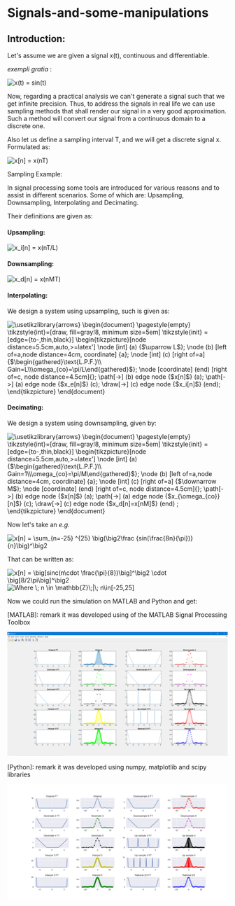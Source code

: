 # Signals-and-some-manipulations

## Introduction: 

Let's assume we are given a signal x(t), continuous and differentiable.

<em>exempli gratia</em> :

<img src="https://i.upmath.me/svg/x(t)%20%3D%20sin(t)" alt="x(t) = sin(t)" />

Now, regarding a practical analysis we can't generate a signal such that we get infinite precision. Thus, to address the signals in real life we can use sampling methods that shall render our signal in a very good approximation. Such a method will convert our signal from a continuous domain to a discrete one.

Also let us define a sampling interval T, and we will get a discrete signal x. Formulated as:

<img src="https://i.upmath.me/svg/x%5Bn%5D%20%3D%20x(nT)" alt="x[n] = x(nT)" />

Sampling Example:

In signal processing some tools are introduced for various reasons and to assist in different scenarios. Some of which are: Upsampling, Downsampling, Interpolating and Decimating.

Their definitions are given as:

#### Upsampling: 

<img src="https://i.upmath.me/svg/x_i%5Bn%5D%20%3D%20x(nT%2FL)" alt="x_i[n] = x(nT/L)" />

#### Downsampling:

<img src="https://i.upmath.me/svg/x_d%5Bn%5D%20%3D%20x(nMT)" alt="x_d[n] = x(nMT)" />

#### Interpolating: 

We design a system using upsampling, such is given as:

<img src="https://i.upmath.me/svg/%5Cusetikzlibrary%7Barrows%7D%0A%5Cbegin%7Bdocument%7D%0A%5Cpagestyle%7Bempty%7D%0A%5Ctikzstyle%7Bint%7D%3D%5Bdraw%2C%20fill%3Dgray!8%2C%20minimum%20size%3D5em%5D%0A%5Ctikzstyle%7Binit%7D%20%3D%20%5Bedge%3D%7Bto-%2Cthin%2Cblack%7D%5D%0A%5Cbegin%7Btikzpicture%7D%5Bnode%20distance%3D5.5cm%2Cauto%2C%3E%3Dlatex'%5D%0A%20%20%20%20%5Cnode%20%5Bint%5D%20(a)%20%7B%24%5Cuparrow%20L%24%7D%3B%0A%20%20%20%20%5Cnode%20(b)%20%5Bleft%20of%3Da%2Cnode%20distance%3D4cm%2C%20coordinate%5D%20%7Ba%7D%3B%0A%20%20%20%20%5Cnode%20%5Bint%5D%20(c)%20%5Bright%20of%3Da%5D%20%7B%24%5Cbegin%7Bgathered%7D%5Ctext%7BL.P.F.%7D%5C%5C%20Gain%3DL%5C%5C%5Comega_%7Bco%7D%3D%5Cpi%2FL%5Cend%7Bgathered%7D%24%7D%3B%0A%20%20%20%20%5Cnode%20%5Bcoordinate%5D%20(end)%20%5Bright%20of%3Dc%2C%20node%20distance%3D4.5cm%5D%7B%7D%3B%0A%20%20%20%20%5Cpath%5B-%3E%5D%20(b)%20edge%20node%20%7B%24x%5Bn%5D%24%7D%20(a)%3B%0A%20%20%20%20%5Cpath%5B-%3E%5D%20(a)%20edge%20node%20%7B%24x_e%5Bn%5D%24%7D%20(c)%3B%0A%20%20%20%20%5Cdraw%5B-%3E%5D%20(c)%20edge%20node%20%7B%24x_i%5Bn%5D%24%7D%20(end)%3B%0A%5Cend%7Btikzpicture%7D%0A%5Cend%7Bdocument%7D%0A" alt="\usetikzlibrary{arrows}
\begin{document}
\pagestyle{empty}
\tikzstyle{int}=[draw, fill=gray!8, minimum size=5em]
\tikzstyle{init} = [edge={to-,thin,black}]
\begin{tikzpicture}[node distance=5.5cm,auto,&gt;=latex']
    \node [int] (a) {$\uparrow L$};
    \node (b) [left of=a,node distance=4cm, coordinate] {a};
    \node [int] (c) [right of=a] {$\begin{gathered}\text{L.P.F.}\\ Gain=L\\\omega_{co}=\pi/L\end{gathered}$};
    \node [coordinate] (end) [right of=c, node distance=4.5cm]{};
    \path[-&gt;] (b) edge node {$x[n]$} (a);
    \path[-&gt;] (a) edge node {$x_e[n]$} (c);
    \draw[-&gt;] (c) edge node {$x_i[n]$} (end);
\end{tikzpicture}
\end{document}
" />

#### Decimating:

We design a system using downsampling, given by:

<img src="https://i.upmath.me/svg/%5Cusetikzlibrary%7Barrows%7D%0A%5Cbegin%7Bdocument%7D%0A%5Cpagestyle%7Bempty%7D%0A%5Ctikzstyle%7Bint%7D%3D%5Bdraw%2C%20fill%3Dgray!8%2C%20minimum%20size%3D5em%5D%0A%5Ctikzstyle%7Binit%7D%20%3D%20%5Bedge%3D%7Bto-%2Cthin%2Cblack%7D%5D%0A%5Cbegin%7Btikzpicture%7D%5Bnode%20distance%3D5.5cm%2Cauto%2C%3E%3Dlatex'%5D%0A%20%20%20%20%5Cnode%20%5Bint%5D%20(a)%20%7B%24%5Cbegin%7Bgathered%7D%5Ctext%7BL.P.F.%7D%5C%5C%20Gain%3D1%5C%5C%5Comega_%7Bco%7D%3D%5Cpi%2FM%5Cend%7Bgathered%7D%24%7D%3B%0A%20%20%20%20%5Cnode%20(b)%20%5Bleft%20of%3Da%2Cnode%20distance%3D4cm%2C%20coordinate%5D%20%7Ba%7D%3B%0A%20%20%20%20%5Cnode%20%5Bint%5D%20(c)%20%5Bright%20of%3Da%5D%20%7B%24%5Cdownarrow%20M%24%7D%3B%0A%20%20%20%20%5Cnode%20%5Bcoordinate%5D%20(end)%20%5Bright%20of%3Dc%2C%20node%20distance%3D4.5cm%5D%7B%7D%3B%0A%20%20%20%20%5Cpath%5B-%3E%5D%20(b)%20edge%20node%20%7B%24x%5Bn%5D%24%7D%20(a)%3B%0A%20%20%20%20%5Cpath%5B-%3E%5D%20(a)%20edge%20node%20%7B%24x_%7B%5Comega_%7Bco%7D%7D%5Bn%5D%24%7D%20(c)%3B%0A%20%20%20%20%5Cdraw%5B-%3E%5D%20(c)%20edge%20node%20%7B%24x_d%5Bn%5D%3Dx%5BnM%5D%24%7D%20(end)%20%3B%0A%5Cend%7Btikzpicture%7D%0A%5Cend%7Bdocument%7D%0A" alt="\usetikzlibrary{arrows}
\begin{document}
\pagestyle{empty}
\tikzstyle{int}=[draw, fill=gray!8, minimum size=5em]
\tikzstyle{init} = [edge={to-,thin,black}]
\begin{tikzpicture}[node distance=5.5cm,auto,&gt;=latex']
    \node [int] (a) {$\begin{gathered}\text{L.P.F.}\\ Gain=1\\\omega_{co}=\pi/M\end{gathered}$};
    \node (b) [left of=a,node distance=4cm, coordinate] {a};
    \node [int] (c) [right of=a] {$\downarrow M$};
    \node [coordinate] (end) [right of=c, node distance=4.5cm]{};
    \path[-&gt;] (b) edge node {$x[n]$} (a);
    \path[-&gt;] (a) edge node {$x_{\omega_{co}}[n]$} (c);
    \draw[-&gt;] (c) edge node {$x_d[n]=x[nM]$} (end) ;
\end{tikzpicture}
\end{document}
" />

Now let's take an <em>e.g.</em>

<img src="https://i.upmath.me/svg/x%5Bn%5D%20%3D%20%5Csum_%7Bn%3D-25%7D%20%5E%7B25%7D%20%5Cbig(%5Cbig2%5Cfrac%20%7Bsin(%5Cfrac%7B8n%7D%7B%5Cpi%7D)%7D%7Bn%7D%5Cbig)%5E%5Cbig2" alt="x[n] = \sum_{n=-25} ^{25} \big(\big2\frac {sin(\frac{8n}{\pi})}{n}\big)^\big2" />

That can be written as:

<img src="https://i.upmath.me/svg/x%5Bn%5D%20%3D%20%5Cbig%5Bsinc(n%5Ccdot%20%5Cfrac%7B%5Cpi%7D%7B8%7D)%5Cbig%5D%5E%5Cbig2%20%5Ccdot%20%5Cbig%5B8%2F2%5Cpi%5Cbig%5D%5E%5Cbig2" alt="x[n] = \big[sinc(n\cdot \frac{\pi}{8})\big]^\big2 \cdot \big[8/2\pi\big]^\big2" />

<img src="https://i.upmath.me/svg/Where%20%5C%3B%20n%20%5Cin%20%5Cmathbb%7BZ%7D%5C%3B%7C%5C%3B%20n%5Cin%5B-25%2C25%5D" alt="Where \; n \in \mathbb{Z}\;|\; n\in[-25,25]" />

 Now we could run the simulation on MATLAB and Python and get:

[MATLAB]: remark it was developed using of the MATLAB Signal Processing Toolbox

![](MATLAB/Graphs/matlab_full.PNG)

[Python]: remark it was developed using numpy, matplotlib and scipy libraries

![](python/Graphs/python_full.png)
